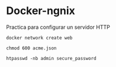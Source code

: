 # Docker-ngnix
Practica para configurar un servidor HTTP 


```
docker network create web
```
```
chmod 600 acme.json
```


```
htpasswd -nb admin secure_password
```
